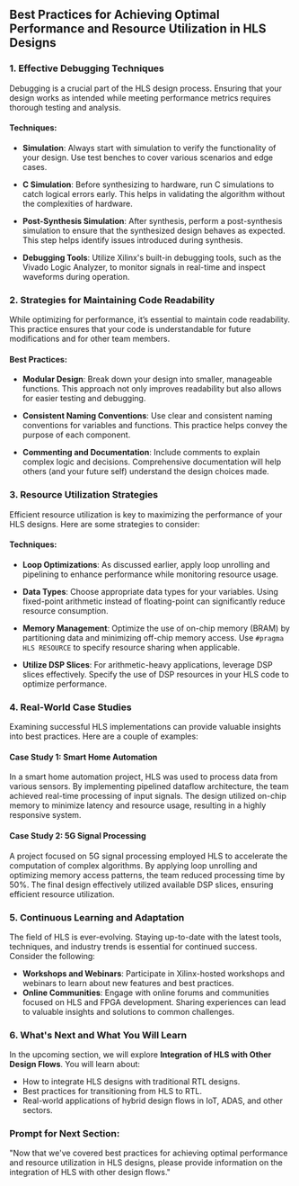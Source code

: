 ## Best Practices for Achieving Optimal Performance and Resource Utilization in HLS Designs

### 1. Effective Debugging Techniques

Debugging is a crucial part of the HLS design process. Ensuring that your design works as intended while meeting performance metrics requires thorough testing and analysis.

#### Techniques:

- **Simulation**: Always start with simulation to verify the functionality of your design. Use test benches to cover various scenarios and edge cases.
  
- **C Simulation**: Before synthesizing to hardware, run C simulations to catch logical errors early. This helps in validating the algorithm without the complexities of hardware.

- **Post-Synthesis Simulation**: After synthesis, perform a post-synthesis simulation to ensure that the synthesized design behaves as expected. This step helps identify issues introduced during synthesis.

- **Debugging Tools**: Utilize Xilinx's built-in debugging tools, such as the Vivado Logic Analyzer, to monitor signals in real-time and inspect waveforms during operation.

### 2. Strategies for Maintaining Code Readability

While optimizing for performance, it’s essential to maintain code readability. This practice ensures that your code is understandable for future modifications and for other team members.

#### Best Practices:

- **Modular Design**: Break down your design into smaller, manageable functions. This approach not only improves readability but also allows for easier testing and debugging.

- **Consistent Naming Conventions**: Use clear and consistent naming conventions for variables and functions. This practice helps convey the purpose of each component.

- **Commenting and Documentation**: Include comments to explain complex logic and decisions. Comprehensive documentation will help others (and your future self) understand the design choices made.

### 3. Resource Utilization Strategies

Efficient resource utilization is key to maximizing the performance of your HLS designs. Here are some strategies to consider:

#### Techniques:

- **Loop Optimizations**: As discussed earlier, apply loop unrolling and pipelining to enhance performance while monitoring resource usage.

- **Data Types**: Choose appropriate data types for your variables. Using fixed-point arithmetic instead of floating-point can significantly reduce resource consumption.

- **Memory Management**: Optimize the use of on-chip memory (BRAM) by partitioning data and minimizing off-chip memory access. Use `#pragma HLS RESOURCE` to specify resource sharing when applicable.

- **Utilize DSP Slices**: For arithmetic-heavy applications, leverage DSP slices effectively. Specify the use of DSP resources in your HLS code to optimize performance.

### 4. Real-World Case Studies

Examining successful HLS implementations can provide valuable insights into best practices. Here are a couple of examples:

#### Case Study 1: Smart Home Automation

In a smart home automation project, HLS was used to process data from various sensors. By implementing pipelined dataflow architecture, the team achieved real-time processing of input signals. The design utilized on-chip memory to minimize latency and resource usage, resulting in a highly responsive system.

#### Case Study 2: 5G Signal Processing

A project focused on 5G signal processing employed HLS to accelerate the computation of complex algorithms. By applying loop unrolling and optimizing memory access patterns, the team reduced processing time by 50%. The final design effectively utilized available DSP slices, ensuring efficient resource utilization.

### 5. Continuous Learning and Adaptation

The field of HLS is ever-evolving. Staying up-to-date with the latest tools, techniques, and industry trends is essential for continued success. Consider the following:

- **Workshops and Webinars**: Participate in Xilinx-hosted workshops and webinars to learn about new features and best practices.
- **Online Communities**: Engage with online forums and communities focused on HLS and FPGA development. Sharing experiences can lead to valuable insights and solutions to common challenges.

### 6. What's Next and What You Will Learn

In the upcoming section, we will explore **Integration of HLS with Other Design Flows**. You will learn about:

- How to integrate HLS designs with traditional RTL designs.
- Best practices for transitioning from HLS to RTL.
- Real-world applications of hybrid design flows in IoT, ADAS, and other sectors.

### Prompt for Next Section:
"Now that we've covered best practices for achieving optimal performance and resource utilization in HLS designs, please provide information on the integration of HLS with other design flows."
